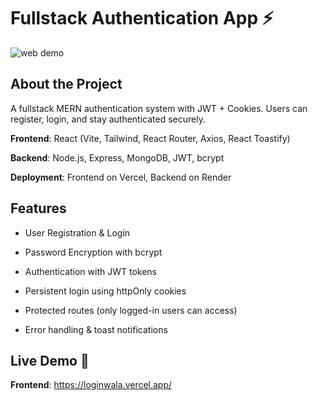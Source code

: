 # Fullstack Authentication App ⚡

![web demo](<img width="1920" height="898" alt="image" src="https://github.com/user-attachments/assets/b51264de-50e4-4e2e-8bc9-1b4a55a5f568" />
)
## About the Project 

A fullstack MERN authentication system with JWT + Cookies.
Users can register, login, and stay authenticated securely.

**Frontend**: React (Vite, Tailwind, React Router, Axios, React Toastify)

**Backend**: Node.js, Express, MongoDB, JWT, bcrypt

**Deployment**: Frontend on Vercel, Backend on Render

## Features

- User Registration & Login

- Password Encryption with bcrypt

- Authentication with JWT tokens

- Persistent login using httpOnly cookies

- Protected routes (only logged-in users can access)

- Error handling & toast notifications

## Live Demo 🔗

**Frontend**: https://loginwala.vercel.app/
